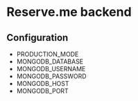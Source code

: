 # Reserve.me backend

## Configuration

- PRODUCTION_MODE
- MONGODB_DATABASE
- MONGODB_USERNAME
- MONGODB_PASSWORD
- MONGODB_HOST
- MONGODB_PORT
